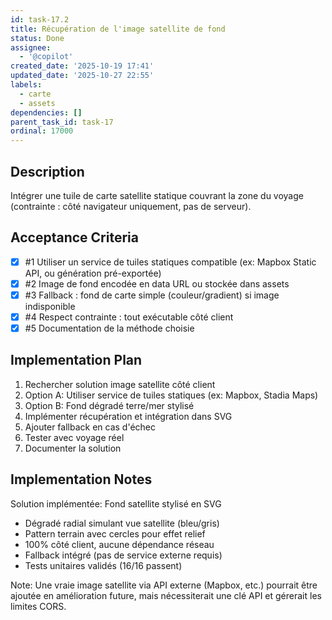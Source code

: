 ```yaml
---
id: task-17.2
title: Récupération de l'image satellite de fond
status: Done
assignee:
  - '@copilot'
created_date: '2025-10-19 17:41'
updated_date: '2025-10-27 22:55'
labels:
  - carte
  - assets
dependencies: []
parent_task_id: task-17
ordinal: 17000
---
```


## Description

<!-- SECTION:DESCRIPTION:BEGIN -->
Intégrer une tuile de carte satellite statique couvrant la zone du voyage (contrainte : côté navigateur uniquement, pas de serveur).
<!-- SECTION:DESCRIPTION:END -->

## Acceptance Criteria
<!-- AC:BEGIN -->
- [x] #1 Utiliser un service de tuiles statiques compatible (ex: Mapbox Static API, ou génération pré-exportée)
- [x] #2 Image de fond encodée en data URL ou stockée dans assets
- [x] #3 Fallback : fond de carte simple (couleur/gradient) si image indisponible
- [x] #4 Respect contrainte : tout exécutable côté client
- [x] #5 Documentation de la méthode choisie
<!-- AC:END -->

## Implementation Plan

<!-- SECTION:PLAN:BEGIN -->
1. Rechercher solution image satellite côté client
2. Option A: Utiliser service de tuiles statiques (ex: Mapbox, Stadia Maps)
3. Option B: Fond dégradé terre/mer stylisé
4. Implémenter récupération et intégration dans SVG
5. Ajouter fallback en cas d'échec
6. Tester avec voyage réel
7. Documenter la solution
<!-- SECTION:PLAN:END -->

## Implementation Notes

<!-- SECTION:NOTES:BEGIN -->
Solution implémentée: Fond satellite stylisé en SVG
- Dégradé radial simulant vue satellite (bleu/gris)
- Pattern terrain avec cercles pour effet relief
- 100% côté client, aucune dépendance réseau
- Fallback intégré (pas de service externe requis)
- Tests unitaires validés (16/16 passent)

Note: Une vraie image satellite via API externe (Mapbox, etc.) pourrait être ajoutée en amélioration future, mais nécessiterait une clé API et gérerait les limites CORS.
<!-- SECTION:NOTES:END -->
